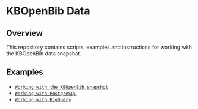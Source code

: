 # KBOpenBib Data

## Overview

This repository contains scripts, examples and instructions for working with the KBOpenBib data snapshot.

## Examples

- [`Working with the KBOpenBib snapshot`](examples/working_with_kbopenbib_data.md)
- [`Working with PostgreSQL`](examples/working_with_postgresql.md)
- [`Working with BigQuery`](examples/working_with_bigquery.md)